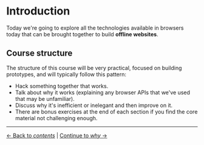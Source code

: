 # Introduction

Today we're going to explore all the technologies available in browsers today that can be brought together to build **offline websites**.

## Course structure

The structure of this course will be very practical, focused on building prototypes, and will typically follow this pattern:

- Hack something together that works.
- Talk about why it works (explaining any browser APIs that we've used that may be unfamiliar).
- Discuss why it's inefficient or inelegant and then improve on it.
- There are bonus exercises at the end of each section if you find the core material not challenging enough.

---

[← Back to *contents*](https://github.com/matthew-andrews/workshop-making-it-work-offline) | [Continue to *why* →](01-why)
